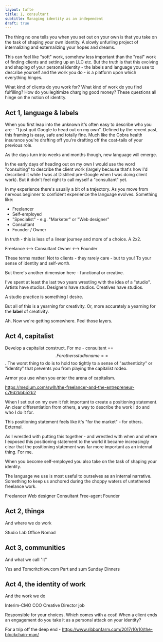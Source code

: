 ```yaml
---
layout: tufte
title: I, consultant
subtitle: Managing identity as an independent
draft: true
---
```


The thing no one tells you when you set out on your own is that you take on the task of shaping your own identity. A slowly unfurling project of internalizing and externalizing your hopes and dreams.

This can feel like "soft" work, somehow less important than the "real" work of finding clients and setting up an LLC etc. But the truth is that this evolving and shaping of your personal identity - the labels and language you use to describe yourself and the work you do - is a platform upon which everything hinges.

What kind of clients do you work for? What kind of work do you find fulfilling? How do you legitimize charging good money? These questions all hinge on the notion of identity.

## Act 1, language & labels

When you first leap into the unknown it's often easy to describe who you are - "I just quit Google to head out on my own". Defined by the recent past, this framing is easy, safe and totally fine. Much like the Cobra health insurance you're drafting off you're drafting off the coat-tails of your previous role.

As the days turn into weeks and months though, new language will emerge.

In the early days of heading out on my own I would use the word "consulting" to describe the client work (largely because that's how I'd described it while I was at Distilled pre-Google when I was doing client work). But it didn't feel right to call myself a "consultant" yet.

In my experience there's usually a bit of a trajectory. As you move from nervous beginner to confident experience the language evolves. Something like:

- Freelancer
- Self-employed
- "Specialist" - e.g. "Marketer" or "Web designer"
- Consultant
- Founder / Owner

In truth - this is less of a linear journey and more of a choice. A 2x2.

Freelance <--> Consultant
Owner <--> Founder

These terms matter! Not to clients - they rarely care - but to you! To your sense of identity and self-worth.

But there's another dimension here - functional or creative.

I've spent at least the last two years wrestling with the idea of a "studio". Artists have studios. Designers have studios. Creatives have studios.

A studio practice is something I desire.

But all of this is a yearning for creativity. Or, more accurately a yearning for the **label** of creativity.

Ah. Now we're getting somewhere. Peel those layers.


## Act 4, capitalist 

Develop a capitalist construct. For me - consultant == $$. For others studio name == $$. The worst thing to do is to hold too tightly to a sense of "authenticity" or "identity" that prevents you from playing the capitalist rodeo.

Armor you use when you enter the arena of capitalism.





https://medium.com/swlh/the-freelancer-and-the-entrepreneur-c79d2bbb52b2

When I set out on my own it felt important to create a positioning statement. An clear differentiation from others, a way to describe the work I do and who I do it for.

This positioning statement feels like it's "for the market" - for others. External.

As I wrestled with putting this together - and wrestled with when and where I exposed this positioning statement to the world it became increasingly clear that the positioning statement was far more important as an internal thing. For me.

When you become self-employed you also take on the task of shaping your identity.

The language we use is most useful to ourselves as an internal narrative. Something to keep us anchored during the choppy waters of untethered freelance work.

Freelancer
Web designer
Consultant
Free-agent
Founder

## Act 2, things

And where we do work

Studio
Lab
Office
Nomad

## Act 3, communities

And what we call "it"

Yes and
Tomcritchlow.com
Part and sum
Sunday Dinners

## Act 4, the identity of work

And the work we do

Interim-CMO
COO
Creative Director job

Responsible for your choices. Which comes with a cost! When a client ends an engagement do you take it as a personal attack on your identity? 


For a trip off the deep end - https://www.ribbonfarm.com/2017/10/10/the-blockchain-man/